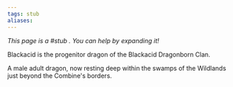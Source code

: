 ```yaml
---
tags: stub
aliases:
---
```


*This page is a #stub . You can help by expanding it!*

Blackacid is the progenitor dragon of the Blackacid Dragonborn Clan. 

A male adult dragon, now resting deep within the swamps of the Wildlands just beyond the Combine's borders.